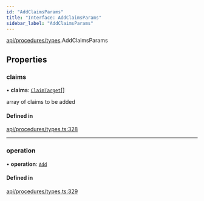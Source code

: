 ```yaml
---
id: "AddClaimsParams"
title: "Interface: AddClaimsParams"
sidebar_label: "AddClaimsParams"
---
```


[api/procedures/types](../../../../../modules/API/Procedures/Types/Types.md).AddClaimsParams

## Properties

### claims

• **claims**: [`ClaimTarget`](../../../../Types/ClaimTarget/ClaimTarget.md)[]

array of claims to be added

#### Defined in

[api/procedures/types.ts:328](https://github.com/PolymeshAssociation/polymesh-sdk/blob/07a4c5b0/src/api/procedures/types.ts#L328)

___

### operation

• **operation**: [`Add`](../../../../../enums/API/Procedures/Types/ClaimOperation/ClaimOperation.md#add)

#### Defined in

[api/procedures/types.ts:329](https://github.com/PolymeshAssociation/polymesh-sdk/blob/07a4c5b0/src/api/procedures/types.ts#L329)
